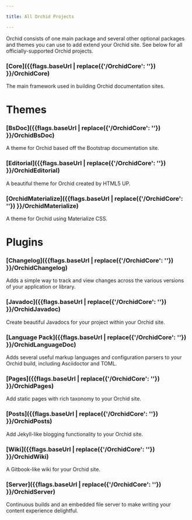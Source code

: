 ```yaml
---

title: All Orchid Projects

---
```


Orchid consists of one main package and several other optional packages and themes you can use to add extend your Orchid 
site. See below for all officially-supported Orchid projects.

### [Core]({{flags.baseUrl | replace({'/OrchidCore': ''}) }}/OrchidCore)

The main framework used in building Orchid documentation sites.

# Themes

### [BsDoc]({{flags.baseUrl | replace({'/OrchidCore': ''}) }}/OrchidBsDoc)

A theme for Orchid based off the Bootstrap documentation site.

### [Editorial]({{flags.baseUrl | replace({'/OrchidCore': ''}) }}/OrchidEditorial)

A beautiful theme for Orchid created by HTML5 UP.

### [OrchidMaterialize]({{flags.baseUrl | replace({'/OrchidCore': ''}) }}/OrchidMaterialize)

A theme for Orchid using Materialize CSS.

# Plugins

### [Changelog]({{flags.baseUrl | replace({'/OrchidCore': ''}) }}/OrchidChangelog)

Adds a simple way to track and view changes across the various versions of your application or library.
    
### [Javadoc]({{flags.baseUrl | replace({'/OrchidCore': ''}) }}/OrchidJavadoc)

Create beautiful Javadocs for your project within your Orchid site.

### [Language Pack]({{flags.baseUrl | replace({'/OrchidCore': ''}) }}/OrchidLanguageDoc)

Adds several useful markup languages and configuration parsers to your Orchid build, including Asciidoctor and TOML.

### [Pages]({{flags.baseUrl | replace({'/OrchidCore': ''}) }}/OrchidPages)

Add static pages with rich taxonomy to your Orchid site.

### [Posts]({{flags.baseUrl | replace({'/OrchidCore': ''}) }}/OrchidPosts)

Add Jekyll-like blogging functionality to your Orchid site.

### [Wiki]({{flags.baseUrl | replace({'/OrchidCore': ''}) }}/OrchidWiki)

A Gitbook-like wiki for your Orchid site.

### [Server]({{flags.baseUrl | replace({'/OrchidCore': ''}) }}/OrchidServer)

Continuous builds and an embedded file server to make writing your content experience delightful.
